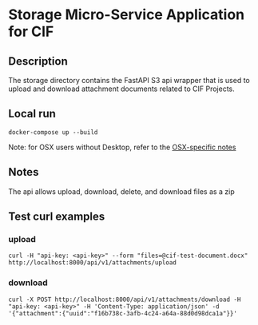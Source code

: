 # Storage Micro-Service Application for CIF

## Description

The storage directory contains the FastAPI S3 api wrapper that is used to
upload and download attachment documents related to CIF Projects.

## Local run

```
docker-compose up --build
```

Note: for OSX users without Desktop, refer to the [OSX-specific notes](../docs/fileUploadApi.md)

## Notes

The api allows upload, download, delete, and download files as a zip

## Test curl examples

### upload

```
curl -H "api-key: <api-key>" --form "files=@cif-test-document.docx" http://localhost:8000/api/v1/attachments/upload
```

### download

```
curl -X POST http://localhost:8000/api/v1/attachments/download -H "api-key: <api-key>" -H 'Content-Type: application/json' -d '{"attachment":{"uuid":"f16b738c-3afb-4c24-a64a-88d0d98dca1a"}}'
```
